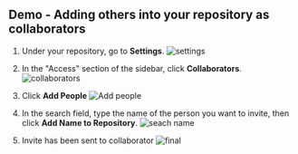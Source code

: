 ## Demo - Adding others into your repository as collaborators

1. Under your repository, go to **Settings**.
![settings](https://github.com/mygclass2020/Demos/assets/145348137/bd7afd11-58d3-4c1a-9886-856bcc5328da)

2. In the "Access" section of the sidebar, click **Collaborators**.
![collaborators](https://github.com/mygclass2020/Demos/assets/145348137/c2c76de9-8f7a-4ba4-bcd1-7b9f518e884f)

3. Click **Add People**
![Add people](https://github.com/mygclass2020/Demos/assets/145348137/2086d993-7ca8-4d90-acc1-01d317e3e171)

4. In the search field, type the name of the person you want to invite, then click **Add Name to Repository**.
![seach name](https://github.com/mygclass2020/Demos/assets/145348137/032702b4-1d00-412e-a56b-bcf2936b95c6)

5. Invite has been sent to collaborator
![final](https://github.com/mygclass2020/Demos/assets/145348137/75377e60-8f20-43b3-bc71-f1e85e19e28b)
